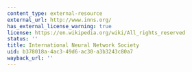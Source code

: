 ```yaml
---
content_type: external-resource
external_url: http://www.inns.org/
has_external_license_warning: true
license: https://en.wikipedia.org/wiki/All_rights_reserved
status: ''
title: International Neural Network Society
uid: b378018a-4ac3-49d6-ac30-a3b3243c80a7
wayback_url: ''
---
```

